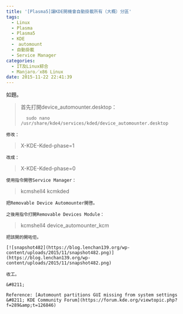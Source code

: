 ```yaml
---
title: '[Plasma5]讓KDE開機會自動掛載所有（大概）分區'
tags:
  - Linux
  - Plasma
  - Plasma5
  - KDE　
  -　automount
  - 自動掛載
  - Service Manager 
categories:
  - IT及Linux綜合
  - Manjaro／x86 Linux
date: 2015-11-22 22:41:39
---
```


如題。

> 首先打開device_automounter.desktop：
>
> 		sudo nano /usr/share/kde4/services/kded/device_automounter.desktop

	修改：

> X-KDE-Kded-phase=1

	改成：

> X-KDE-Kded-phase=0

	使用指令開啓Service Manager：

> kcmshell4 kcmkded

	把Removable Device Automounter開啓。

	之後用指令打開Removable Devices Module：

> kcmshell4 device_automounter_kcm

	把該開的開咗佢。

	[![snapshot482](https://blog.lenchan139.org/wp-content/uploads/2015/11/snapshot482.png)](https://blog.lenchan139.org/wp-content/uploads/2015/11/snapshot482.png)

	收工。

	&#8211;

	Reference: [Automount partitions GUI missing from system settings &#8211; KDE Community Forum](https://forum.kde.org/viewtopic.php?f=289&amp;t=126846)
